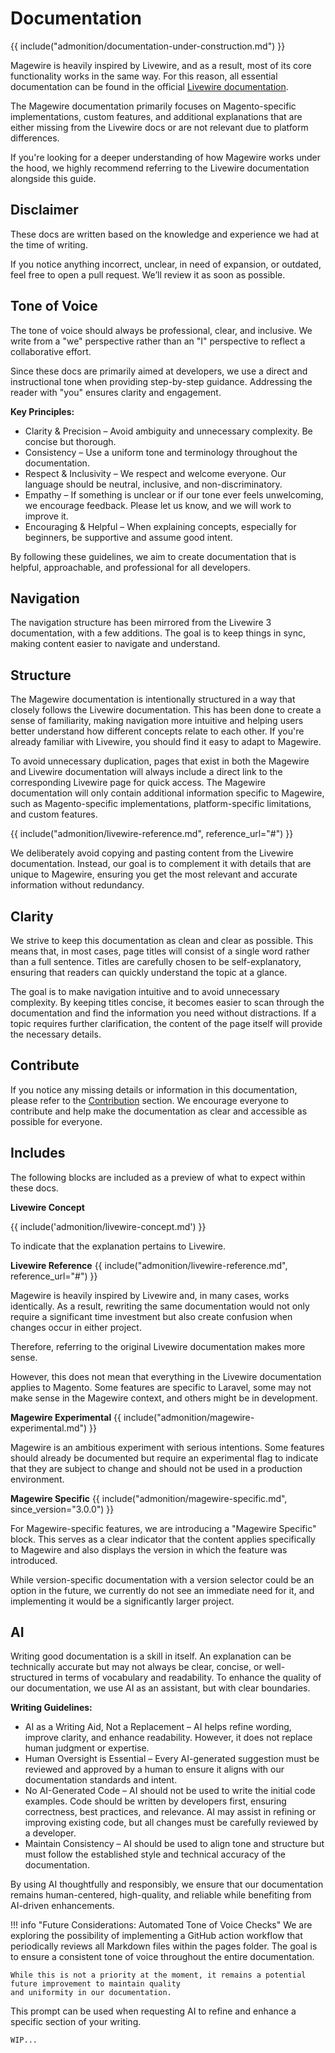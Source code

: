 # Documentation

{{ include("admonition/documentation-under-construction.md") }}

Magewire is heavily inspired by Livewire, and as a result, most of its core functionality works in the same way.
For this reason, all essential documentation can be found in the official [Livewire documentation](https://livewire.laravel.com/docs/quickstart).

The Magewire documentation primarily focuses on Magento-specific implementations, custom features,
and additional explanations that are either missing from the Livewire docs or are not relevant due to platform differences.

If you're looking for a deeper understanding of how Magewire works under the hood, we highly recommend referring to the
Livewire documentation alongside this guide.

## Disclaimer

These docs are written based on the knowledge and experience we had at the time of writing.

If you notice anything incorrect, unclear, in need of expansion, or outdated, feel free to open a pull request.
We’ll review it as soon as possible.

## Tone of Voice

The tone of voice should always be professional, clear, and inclusive. We write from a "we" perspective
rather than an "I" perspective to reflect a collaborative effort.

Since these docs are primarily aimed at developers, we use a direct and instructional tone when providing step-by-step guidance.
Addressing the reader with "you" ensures clarity and engagement.

**Key Principles:**

- Clarity & Precision – Avoid ambiguity and unnecessary complexity. Be concise but thorough.
- Consistency – Use a uniform tone and terminology throughout the documentation.
- Respect & Inclusivity – We respect and welcome everyone. Our language should be neutral, inclusive, and non-discriminatory.
- Empathy – If something is unclear or if our tone ever feels unwelcoming, we encourage feedback. Please let us know, and we will work to improve it.
- Encouraging & Helpful – When explaining concepts, especially for beginners, be supportive and assume good intent.

By following these guidelines, we aim to create documentation that is helpful, approachable, and professional for all developers.

## Navigation

The navigation structure has been mirrored from the Livewire 3 documentation, with a few additions.
The goal is to keep things in sync, making content easier to navigate and understand.

## Structure

The Magewire documentation is intentionally structured in a way that closely follows the Livewire documentation.
This has been done to create a sense of familiarity, making navigation more intuitive and helping users better
understand how different concepts relate to each other. If you're already familiar with Livewire,
you should find it easy to adapt to Magewire.

To avoid unnecessary duplication, pages that exist in both the Magewire and Livewire documentation will always include
a direct link to the corresponding Livewire page for quick access. The Magewire documentation will only contain
additional information specific to Magewire, such as Magento-specific implementations, platform-specific limitations,
and custom features.

{{ include("admonition/livewire-reference.md", reference_url="#") }}

We deliberately avoid copying and pasting content from the Livewire documentation. Instead, our goal is to complement
it with details that are unique to Magewire, ensuring you get the most relevant and accurate information without redundancy.

## Clarity

We strive to keep this documentation as clean and clear as possible. This means that, in most cases, page titles will
consist of a single word rather than a full sentence. Titles are carefully chosen to be self-explanatory,
ensuring that readers can quickly understand the topic at a glance.

The goal is to make navigation intuitive and to avoid unnecessary complexity. By keeping titles concise,
it becomes easier to scan through the documentation and find the information you need without distractions.
If a topic requires further clarification, the content of the page itself will provide the necessary details.

## Contribute

If you notice any missing details or information in this documentation, please refer to the [Contribution](contribute.md) section.
We encourage everyone to contribute and help make the documentation as clear and accessible as possible for everyone.

## Includes

The following blocks are included as a preview of what to expect within these docs.

**Livewire Concept**

{{ include('admonition/livewire-concept.md') }}

To indicate that the explanation pertains to Livewire.

**Livewire Reference**
{{ include("admonition/livewire-reference.md", reference_url="#") }}

Magewire is heavily inspired by Livewire and, in many cases, works identically. As a result, rewriting the same
documentation would not only require a significant time investment but also create confusion when changes occur in either project.

Therefore, referring to the original Livewire documentation makes more sense.

However, this does not mean that everything in the Livewire documentation applies to Magento.
Some features are specific to Laravel, some may not make sense in the Magewire context, and others might be in
development.

**Magewire Experimental**
{{ include("admonition/magewire-experimental.md") }}

Magewire is an ambitious experiment with serious intentions. Some features should already be documented but require an
experimental flag to indicate that they are subject to change and should not be used in a production environment.

**Magewire Specific**
{{ include("admonition/magewire-specific.md", since_version="3.0.0") }}

For Magewire-specific features, we are introducing a "Magewire Specific" block. This serves as a clear indicator that
the content applies specifically to Magewire and also displays the version in which the feature was introduced.

While version-specific documentation with a version selector could be an option in the future,
we currently do not see an immediate need for it, and implementing it would be a significantly larger project.

## AI

Writing good documentation is a skill in itself. An explanation can be technically accurate but may not always be clear, concise, or well-structured in terms of vocabulary and readability. To enhance the quality of our documentation, we use AI as an assistant, but with clear boundaries.

**Writing Guidelines:**

- AI as a Writing Aid, Not a Replacement – AI helps refine wording, improve clarity, and enhance readability. However, it does not replace human judgment or expertise.
- Human Oversight is Essential – Every AI-generated suggestion must be reviewed and approved by a human to ensure it aligns with our documentation standards and intent.
- No AI-Generated Code – AI should not be used to write the initial code examples. Code should be written by developers first, ensuring correctness, best practices, and relevance. AI may assist in refining or improving existing code, but all changes must be carefully reviewed by a developer.
- Maintain Consistency – AI should be used to align tone and structure but must follow the established style and technical accuracy of the documentation.

By using AI thoughtfully and responsibly, we ensure that our documentation remains human-centered, high-quality, and reliable while benefiting from AI-driven enhancements.

!!! info "Future Considerations: Automated Tone of Voice Checks"
    We are exploring the possibility of implementing a GitHub action workflow that periodically reviews all Markdown
    files within the pages folder. The goal is to ensure a consistent tone of voice throughout the entire documentation.

    While this is not a priority at the moment, it remains a potential future improvement to maintain quality
    and uniformity in our documentation.

This prompt can be used when requesting AI to refine and enhance a specific section of your writing.

```text
WIP...
```
